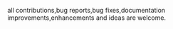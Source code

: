 all contributions,bug reports,bug fixes,documentation improvements,enhancements and ideas are welcome.
